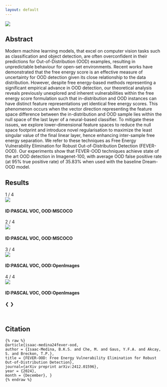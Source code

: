 ```yaml
---
layout: default
---
```

<a href="images/energy_in_feature_space.png" target="_blank"><img src="images/energy_in_feature_space.png"/></a>

## Abstract

Modern machine learning models, that excel on computer vision tasks such as classification and object detection, are often overconfident in their predictions for Out-of-Distribution (OOD) examples, resulting in unpredictable behaviour for open-set environments. Recent works have demonstrated that the free energy score is an effective measure of uncertainty for OOD detection given its close relationship to the data distribution. However, despite free energy-based methods representing a significant empirical advance in OOD detection, our theoretical analysis reveals previously unexplored and inherent vulnerabilities within the free energy score formulation such that in-distribution and OOD instances can have distinct feature representations yet identical free energy scores. This phenomenon occurs when the vector direction representing the feature space difference between the in-distribution and OOD sample lies within the null space of the last layer of a neural-based classifier. To mitigate these issues, we explore lower-dimensional feature spaces to reduce the null space footprint and introduce novel regularisation to maximize the least singular value of the final linear layer, hence enhancing inter-sample free energy separation. We refer to these techniques as Free Energy Vulnerability Elimination for Robust Out-of-Distribution Detection (FEVER-OOD). Our experiments show that FEVER-OOD techniques achieve state of the art OOD detection in Imagenet-100, with average OOD false positive rate (at 95% true positive rate) of 35.83% when used with the baseline Dream-OOD model.

[//]: # (<a href="images/small_architecture.png" target="_blank"><img src="images/small_architecture.png"/></a>)

## Results

<div class="slideshow-container">
  <div class="mySlides fade">
    <div class="numbertext">1 / 4</div>
    <div class="card">
        <a href="images/mscoco_vos.jpg" target="_blank"><img class='card-img' src="images/mscoco_vos.jpg"/></a>
        <div class="card-container">
            <h4>ID:PASCAL VOC, OOD:MSCOCO</h4>
        </div>
    </div>
  </div>

  <div class="mySlides fade">
    <div class="numbertext">2 / 4</div>
    <div class="card">
        <a href="images/mscoco_ffs.jpg" target="_blank"><img class='card-img' src="images/mscoco_ffs.jpg"/></a>
        <div class="card-container">
            <h4>ID:PASCAL VOC, OOD:MSCOCO</h4>
        </div>
    </div>
  </div>

<div class="mySlides fade">
    <div class="numbertext">3 / 4</div>
    <div class="card">
        <a href="images/openimages_vos.jpg" target="_blank"><img class='card-img' src="images/openimages_vos.jpg"/></a>
        <div class="card-container">
            <h4>ID:PASCAL VOC, OOD:OpenImages</h4>
        </div>
    </div>
  </div>

<div class="mySlides fade">
    <div class="numbertext">4 / 4</div>
    <div class="card">
        <a href="images/openimages_ffs.jpg" target="_blank"><img class='card-img' src="images/openimages_ffs.jpg"/></a>
        <div class="card-container">
            <h4>ID:PASCAL VOC, OOD:OpenImages</h4>
        </div>
    </div>
  </div>

  <!-- Next and previous buttons -->
  <a class="prev" onclick="plusSlides(-1)">&#10094;</a>
  <a class="next" onclick="plusSlides(1)">&#10095;</a>
</div>
<br>

<!-- The dots/circles -->
<div style="text-align:center">
  <span class="dot" onclick="currentSlide(1)"></span>
  <span class="dot" onclick="currentSlide(2)"></span>
  <span class="dot" onclick="currentSlide(3)"></span>
  <span class="dot" onclick="currentSlide(4)"></span>
</div>


## Citation
    {% raw %}
    @article{isaac-medina24fever-ood, 
    author = {Isaac-Medina, B.K.S. and Che, M. and Gaus, Y.F.A. and Akcay, S. and Breckon, T.P.}, 
    title = {FEVER-OOD: Free Energy Vulnerability Elimination for Robust Out-of-Distribution Detection}, 
    journal={arXiv preprint arXiv:2412.01596}, 
    year = {2024}, 
    month = {December}, }
    {% endraw %}